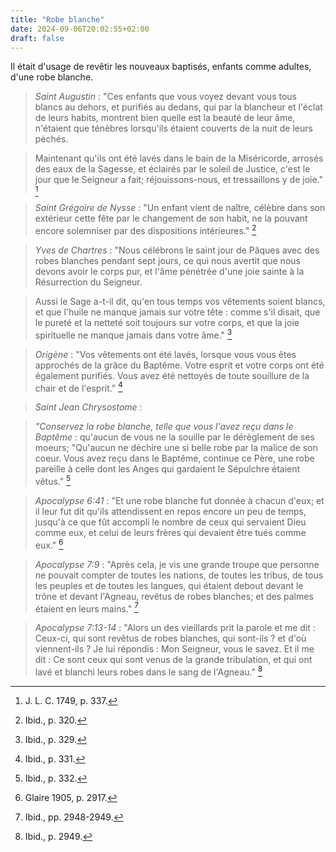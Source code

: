 ```yaml
---
title: "Robe blanche"
date: 2024-09-06T20:02:55+02:00
draft: false
---
```



Il était d'usage de revêtir les nouveaux baptisés, enfants comme adultes, d'une robe blanche.

> *Saint Augustin* : "Ces enfants que vous voyez devant vous tous blancs au dehors, et purifiés au dedans, qui par la blancheur et l'éclat de leurs habits, montrent bien quelle est la beauté de leur âme, n'étaient que ténèbres lorsqu'ils étaient couverts de la nuit de leurs péchés.

> Maintenant qu'ils ont été lavés dans le bain de la Miséricorde, arrosés des eaux de la Sagesse, et éclairés par le soleil de Justice, c'est le jour que le Seigneur a fait; réjouissons-nous, et tressaillons y de joie." [^1]

[^1]: J. L. C. 1749, p. 337.

> *Saint Grégoire de Nysse* : "Un enfant vient de naître, célèbre dans son extérieur cette fête par le changement de son habit, ne la pouvant encore solemniser par des dispositions intérieures." [^2]

[^2]: Ibid., p. 320.

> *Yves de Chartres* : "Nous célébrons le saint jour de Pâques avec des robes blanches pendant sept jours, ce qui nous avertit que nous devons avoir le corps pur, et l'âme pénétrée d'une joie sainte à la Résurrection du Seigneur. 

> Aussi le Sage a-t-il dit, qu'en tous temps vos vêtements soient blancs, et que l'huile ne manque jamais sur votre tête : comme s'il disait, que le pureté et la netteté soit toujours sur votre corps, et que la joie spirituelle ne manque jamais dans votre âme." [^3]

[^3]: Ibid., p. 329.

> *Origène* : "Vos vêtements ont été lavés, lorsque vous vous êtes approchés de la grâce du Baptême. Votre esprit et votre corps ont été également purifiés. Vous avez été nettoyés de toute souillure de la chair et de l'esprit." [^4]

[^4]: Ibid., p. 331.

> *Saint Jean Chrysostome* : 

> *"Conservez la robe blanche, telle que vous l'avez reçu dans le Baptême* :  qu'aucun de vous ne la souille par le dérèglement de ses moeurs; "Qu'aucun ne déchire une si belle robe par la malice de son coeur. Vous avez reçu dans le Baptême, continue ce Père, une robe pareille à celle dont les Anges qui gardaient le Sépulchre étaient vêtus." [^5]

[^5]: Ibid., p. 332.

> *Apocalypse 6:41* : "Et une robe blanche fut donnée à chacun d'eux; et il leur fut dit qu'ils attendissent en repos encore un peu de temps, jusqu'à ce que fût accompli le nombre de ceux qui servaient Dieu comme eux, et celui de leurs frères qui devaient être tués comme eux." [^6]

[^6]: Glaire 1905, p. 2917.

> *Apocalypse 7:9* : "Après cela, je vis une grande troupe que personne ne pouvait compter de toutes les nations, de toutes les tribus, de tous les peuples et de toutes les langues, qui étaient debout devant le trône et devant l'Agneau, revêtus de robes blanches; et des palmes étaient en leurs mains." [^7]

[^7]: Ibid., pp. 2948-2949.

> *Apocalypse 7:13-14* : "Alors un des vieillards prit la parole et me dit : Ceux-ci, qui sont revêtus de robes blanches, qui sont-ils ? et d'où viennent-ils ? Je lui répondis : Mon Seigneur, vous le savez. Et il me dit : Ce sont ceux qui sont venus de la grande tribulation, et qui ont lavé et blanchi leurs robes dans le sang de l'Agneau." [^8]

[^8]: Ibid., p. 2949.


